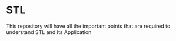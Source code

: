 # STL
This repository will have all the important points that are required to understand STL and Its Application

